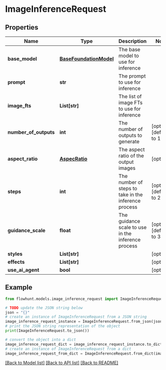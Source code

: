 # ImageInferenceRequest


## Properties

Name | Type | Description | Notes
------------ | ------------- | ------------- | -------------
**base_model** | [**BaseFoundationModel**](BaseFoundationModel.md) | The base model to use for inference | 
**prompt** | **str** | The prompt to use for inference | 
**image_fts** | **List[str]** | The list of image FTs to use for inference | 
**number_of_outputs** | **int** | The number of outputs to generate | [optional] [default to 1]
**aspect_ratio** | [**AspecRatio**](AspecRatio.md) | The aspect ratio of the output images | [optional] 
**steps** | **int** | The number of steps to take in the inference process | [optional] [default to 28]
**guidance_scale** | **float** | The guidance scale to use in the inference process | [optional] [default to 3.5]
**styles** | **List[str]** |  | [optional] 
**effects** | **List[str]** |  | [optional] 
**use_ai_agent** | **bool** |  | [optional] 

## Example

```python
from flowhunt.models.image_inference_request import ImageInferenceRequest

# TODO update the JSON string below
json = "{}"
# create an instance of ImageInferenceRequest from a JSON string
image_inference_request_instance = ImageInferenceRequest.from_json(json)
# print the JSON string representation of the object
print(ImageInferenceRequest.to_json())

# convert the object into a dict
image_inference_request_dict = image_inference_request_instance.to_dict()
# create an instance of ImageInferenceRequest from a dict
image_inference_request_from_dict = ImageInferenceRequest.from_dict(image_inference_request_dict)
```
[[Back to Model list]](../README.md#documentation-for-models) [[Back to API list]](../README.md#documentation-for-api-endpoints) [[Back to README]](../README.md)


